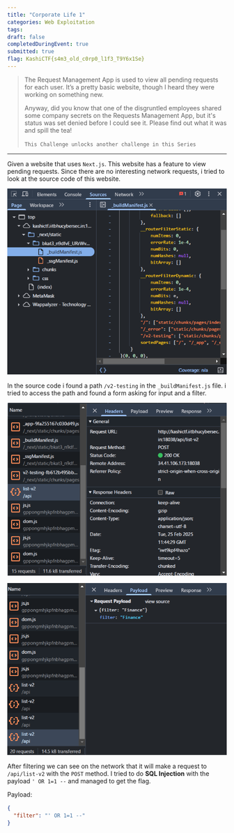 ```yaml
---
title: "Corporate Life 1"
categories: Web Exploitation
tags: 
draft: false
completedDuringEvent: true
submitted: true
flag: KashiCTF{s4m3_old_c0rp0_l1f3_T9Y6x1Se}
---
```

> The Request Management App is used to view all pending requests for each user. It’s a pretty basic website, though I heard they were working on something new.
>
> Anyway, did you know that one of the disgruntled employees shared some company secrets on the Requests Management App, but it's status was set denied before I could see it. Please find out what it was and spill the tea!
>
> `This Challenge unlocks another challenge in this Series`

---

Given a website that uses `Next.js`. This website has a feature to view pending requests. Since there are no interesting network requests, i tried to look at the source code of this website.

![alt text](image.png)

In the source code i found a path `/v2-testing` in the `_buildManifest.js` file. i tried to access the path and found a form asking for input and a filter.

![alt text](image-1.png)

![alt text](image-2.png)

After filtering we can see on the network that it will make a request to `/api/list-v2` with the `POST` method. I tried to do **SQL Injection** with the payload `' OR 1=1 --` and managed to get the flag.

Payload:

```json
{
  "filter": "' OR 1=1 --"
}
```
